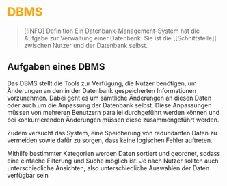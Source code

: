 # <font color = "orange">DBMS</font>
>[!INFO] Definition
>Ein Datenbank-Management-System hat die Aufgabe zur Verwaltung einer Datenbank. Sie ist die [[Schnittstelle]] zwischen Nutzer und der Datenbank selbst.

## Aufgaben eines DBMS
Das DBMS stellt die Tools zur Verfügung, die Nutzer benötigen, um Änderungen an den in der Datenbank gespeicherten Informationen vorzunehmen. Dabei geht es um sämtliche Änderungen an diesen Daten oder auch um die Anpassung der Datenbank selbst. Diese Anpassungen müssen von mehreren Benutzern parallel durchgeführt werden können und bei konkurrierenden Änderungen müssen diese zusammengeführt werden.  

Zudem versucht das System, eine Speicherung von redundanten Daten zu vermeiden sowie dafür zu sorgen, dass keine logischen Fehler auftreten.

Mithilfe bestimmter Kategorien werden Daten sortiert und geordnet, sodass eine einfache Filterung und Suche möglich ist. Je nach Nutzer sollten auch unterschiedliche Ansichten, also unterschiedliche Auswahlen der Daten verfügbar sein